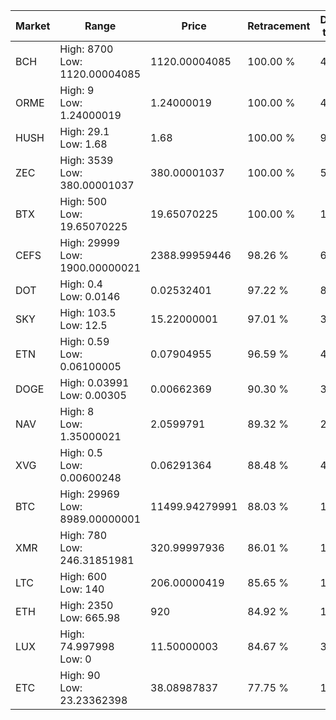 | Market | Range | Price| Retracement | Doubles to 50% |
| --- | --- | --- | --- | --- |
| BCH | High: 8700<br />Low: 1120.00004085 | 1120.00004085 | 100.00 % | 4.38 |
| ORME | High: 9<br />Low: 1.24000019 | 1.24000019 | 100.00 % | 4.13 |
| HUSH | High: 29.1<br />Low: 1.68 | 1.68 | 100.00 % | 9.16 |
| ZEC | High: 3539<br />Low: 380.00001037 | 380.00001037 | 100.00 % | 5.16 |
| BTX | High: 500<br />Low: 19.65070225 | 19.65070225 | 100.00 % | 13.22 |
| CEFS | High: 29999<br />Low: 1900.00000021 | 2388.99959446 | 98.26 % | 6.68 |
| DOT | High: 0.4<br />Low: 0.0146 | 0.02532401 | 97.22 % | 8.19 |
| SKY | High: 103.5<br />Low: 12.5 | 15.22000001 | 97.01 % | 3.81 |
| ETN | High: 0.59<br />Low: 0.06100005 | 0.07904955 | 96.59 % | 4.12 |
| DOGE | High: 0.03991<br />Low: 0.00305 | 0.00662369 | 90.30 % | 3.24 |
| NAV | High: 8<br />Low: 1.35000021 | 2.0599791 | 89.32 % | 2.27 |
| XVG | High: 0.5<br />Low: 0.00600248 | 0.06291364 | 88.48 % | 4.02 |
| BTC | High: 29969<br />Low: 8989.00000001 | 11499.94279991 | 88.03 % | 1.69 |
| XMR | High: 780<br />Low: 246.31851981 | 320.99997936 | 86.01 % | 1.60 |
| LTC | High: 600<br />Low: 140 | 206.00000419 | 85.65 % | 1.80 |
| ETH | High: 2350<br />Low: 665.98 | 920 | 84.92 % | 1.64 |
| LUX | High: 74.997998<br />Low: 0 | 11.50000003 | 84.67 % | 3.26 |
| ETC | High: 90<br />Low: 23.23362398 | 38.08987837 | 77.75 % | 1.49 |

